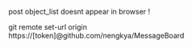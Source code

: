 post object_list doesnt appear in browser !  
  
git remote set-url origin https://[token]@github.com/nengkya/MessageBoard
